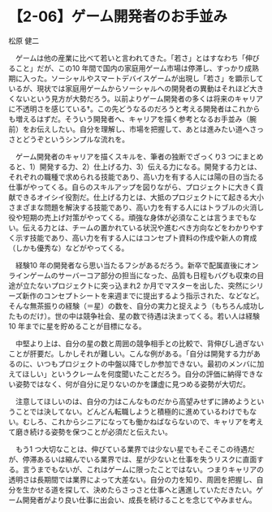 # 【2-06】ゲーム開発者のお手並み

<div class="author">松原 健二</div>

　ゲームは他の産業に比べて若いと言われてきた。「若さ」とはすなわち「伸びること」だが、この10 年間で国内の家庭用ゲーム市場は停滞し、すっかり成熟期に入った。ソーシャルやスマートデバイスゲームが出現し「若さ」を顕示しているが、現状では家庭用ゲームからソーシャルへの開発者の異動はそれほど大きくないという見方が大勢だろう。以前よりゲーム開発者の多くは将来のキャリアに不透明さを感じている†。この先どうなるのだろうと考える開発者はこれからも増えるはずだ。そういう開発者へ、キャリアを描く参考となるお手並み（腕前）をお伝えしたい。自分を理解し、市場を把握して、あとは進みたい道へさっさとどうぞというシンプルな流れを。

　ゲーム開発者のキャリアを描くスキルを、筆者の独断でざっくり3 つにまとめると、1）開発する力、2）仕上げる力、3）伝える力になる。開発する力とは、それぞれの職種で求められる技能であり、高い力を有する人には陽の目の当たる仕事がやってくる。自らのスキルアップを図りながら、プロジェクトに大きく貢献できるオイシイ役割だ。仕上げる力とは、大抵のプロジェクトにて起きる大小さまざまな問題を解決する技能であり、高い力を有する人にはトラブルの火消し役や短期の売上げ対策がやってくる。頑強な身体が必須なことは言うまでもない。伝える力とは、チームの置かれている状況や進むべき方向などをわかりやすく示す技能であり、高い力を有する人にはコンセプト資料の作成や新人の育成（しかも優秀な）などがやってくる。

　経験10 年の開発者なら思い当たるフシがあるだろう。新卒で配属直後にオンラインゲームのサーバーコア部分の担当になった、品質も日程もバグも収束の目途が立たないプロジェクトに突っ込まれ2 か月でマスターを出した、突然にシリーズ新作のコンセプトシートを来週までに提出するよう指示された、などなど。そんな無茶振りの経験（＝星）の数を、自分の実力と捉えよう（もちろん成功したものだけ）。世の中は競争社会、星の数で待遇は決まってくる。若い人は経験10 年までに星を貯めることが目標になる。

　中堅より上は、自分の星の数と周囲の競争相手との比較で、背伸びし過ぎないことが肝要だ。しかしそれが難しい。こんな例がある。「自分は開発する力があるのに、いつもプロジェクトの中盤以降でしか参加できない。最初のメンバに加えてほしい」というクレームを何度聞いたことだろう。自分の評価に納得できない姿勢ではなく、何が自分に足りないのかを謙虚に見つめる姿勢が大切だ。

　注意してほしいのは、自分の力はこんなものだから高望みせずに諦めようということでは決してない。どんどん転職しようと積極的に進めているわけでもない。むしろ、これからシニアになっても働かねばならないので、キャリアを考えて磨き続ける姿勢を保つことが必須だと伝えたい。

　もう1 つ大切なことは、伸びている業界では少ない星でもそこそこの待遇だが、停滞あるいは縮んでいる業界では、星が少ないと仕事を失うリスクに直面する。言うまでもないが、これはゲームに限ったことではない。つまりキャリアの透明さは長期間では業界によって大差ない。自分の力を知り、周囲を把握し、自分を生かせる道を探して、決めたらさっさと仕事へと邁進していただきたい。ゲーム開発者がより良い仕事に出会い、成長を続けることを念じてやみません。
